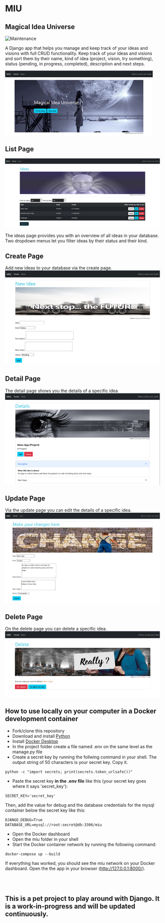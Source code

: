 # MIU

## Magical Idea Universe

![Maintenance](https://img.shields.io/badge/Maintained%3F-yes-green.svg)

A Django app that helps you manage and keep track of your ideas and visions with full CRUD functionality.
Keep track of your ideas and visions and sort them by their name, kind of idea (project, vision, try something), status (pending, in progress, completed), description and next steps.

![screenshot](static/img/screenshot_home.PNG)

## List Page

![screenshot](static/img/screenshot_idealist2.PNG)

The ideas page provides you with an overview of all ideas in your database.
Two dropdown menus let you filter ideas by their status and their kind.

## Create Page

Add new ideas to your database via the create page.
![screenshot](static/img/screenshot_new.PNG)

## Detail Page

The detail page shows you the details of a specific idea
![screenshot](static/img/screenshot_details.PNG)

## Update Page

Via the update page you can edit the details of a specific idea.
![screenshot](static/img/screenshot_edit.PNG)

## Delete Page

On the delete page you can delete a specific idea.
![screenshot](static/img/screenshot_delete.PNG)

## How to use locally on your computer in a Docker development container

- Fork/clone this repository
- Download and install [Python](https://www.python.org/downloads/)
- Install [Docker Desktop](https://www.docker.com/products/docker-desktop)
- In the project folder create a file named .env on the same level as the manage.py file
- Create a secret key by running the follwing command in your shell. The output string of 50 characters is your secret key. Copy it.

```
python -c "import secrets; print(secrets.token_urlsafe())"
```

- Paste the secret key **in the .env file** like this (your secret key goes where it says 'secret_key'):

```
SECRET_KEY='secret_key'
```

Then, add the value for debug and the database credentials for the mysql container below the secret key like this:

```
DJANGO_DEBUG=True
DATABASE_URL=mysql://root:secret@db:3306/miu
```

- Open the Docker dashboard
- Open the miu folder in your shell
- Start the Docker container network by running the following command:

```
docker-compose up --build
```

If everything has worked, you should see the miu network on your Docker dashboard. Open the the app in your browser (http://127.0.0.1:8000/).

<br/>
<br/>

## This is a pet project to play around with Django. It is a work-in-progress and will be updated continuously.
